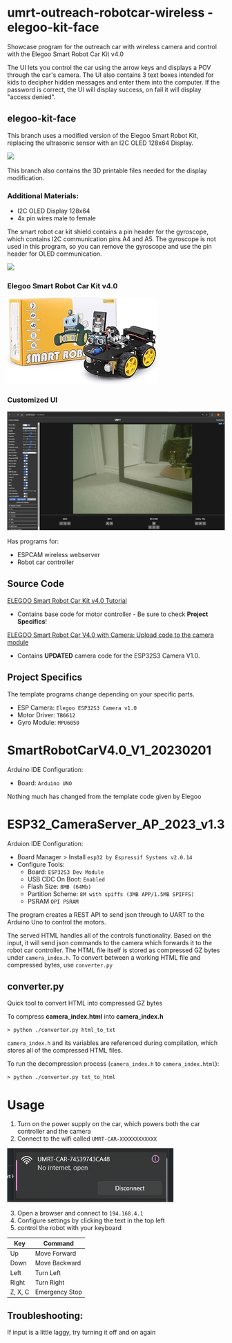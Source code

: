 # umrt-outreach-robotcar-wireless - elegoo-kit-face
Showcase program for the outreach car with wireless camera and control with the Elegoo Smart Robot Car Kit v4.0

The UI lets you control the car using the arrow keys and displays a POV through the car's camera.
The UI also contains 3 text boxes intended for kids to decipher hidden messages and enter them into the computer. If the password is correct, the UI will display success, on fail it will display "access denied".

## elegoo-kit-face
This branch uses a modified version of the Elegoo Smart Robot Kit, replacing the ultrasonic sensor with an I2C OLED 128x64 Display.

<!-- ![alt text](docs/face-car.png) -->
<img src="docs/face-car.png" height="400">

This branch also contains the 3D printable files needed for the display modification.

### Additional Materials:
* I2C OLED Display 128x64
* 4x pin wires male to female


The smart robot car kit shield contains a pin header for the gyroscope, which contains I2C communication pins A4 and A5. The gyroscope is not used in this program, so you can remove the gyroscope and use the pin header for OLED communication.

<!-- ![alt text](image-1.png) -->
<img src="docs/face-ui.png" height="400">



### Elegoo Smart Robot Car Kit v4.0

![alt text](docs/smartrobotv4.0.png)

### Customized UI

![alt text](docs/complete_ui.png)


Has programs for:
* ESPCAM wireless webserver
* Robot car controller


## Source Code
[ELEGOO Smart Robot Car Kit v4.0 Tutorial](https://www.elegoo.com/blogs/arduino-projects/elegoo-smart-robot-car-kit-v4-0-tutorial?srsltid=AfmBOoqMivfDJrTS4gy-7ch7kX_ipVF3AapzQ6OrKHgQfm_FXfPVEX2j)
* Contains base code for motor controller - Be sure to check **Project Specifics**!

[ELEGOO Smart Robot Car V4.0 with Camera: Upload code to the camera module](https://www.elegoo.com/blogs/learn/elegoo-smart-robot-car-v4-0-with-camera-upload-code-to-the-camera-module?srsltid=AfmBOorwSPXrGH27v5DquohfgNhWwHpXve6odx9NIjyzJDFCGTwSDMKD)
* Contains **UPDATED** camera code for the ESP32S3 Camera V1.0.

## Project Specifics
The template programs change depending on your specific parts. 
* ESP Camera: ```Elegoo ESP32S3 Camera v1.0```
* Motor Driver: ```TB6612```
* Gyro Module: ```MPU6050```



# SmartRobotCarV4.0_V1_20230201
Arduino IDE Configuration:
* Board: ```Arduino UNO```

Nothing much has changed from the template code given by Elegoo



<!-- ## ESP Camera Arduino IDE Setup -->
# ESP32_CameraServer_AP_2023_v1.3
Arduion IDE Configuration:
* Board Manager > Install ```esp32 by Espressif Systems v2.0.14```
* Configure Tools:
  * Board: ```ESP32S3 Dev Module```
  * USB CDC On Boot: ```Enabled```
  * Flash Size: ```8MB (64Mb)```
  * Partition Scheme: ```8M with spiffs (3MB APP/1.5MB SPIFFS)```
  * PSRAM ```OPI PSRAM```

The program creates a REST API to send json through to UART to the Arduino Uno to control the motors.

The served HTML handles all of the controls functionality. Based on the input, it will send json commands to the camera which forwards it to the robot car controller. The HTML file itself is stored as compressed GZ bytes under `camera_index.h`. To convert between a working HTML file and compressed bytes, use `converter.py`


## converter.py
Quick tool to convert HTML into compressed GZ bytes

To compress **camera_index.html** into **camera_index.h**
```
> python ./converter.py html_to_txt
```


`camera_index.h` and its variables are referenced during compilation, which stores all of the compressed HTML files.

To run the decompression process (`camera_index.h` to `camera_index.html`):
```
> python ./converter.py txt_to_html
```






# Usage
1. Turn on the power supply on the car, which powers both the car controller and the camera
2. Connect to the wifi called ```UMRT-CAR-XXXXXXXXXXXX```

![alt text](docs/wifi.png)

3. Open a browser and connect to ```194.168.4.1```
4. Configure settings by clicking the text in the top left
5. control the robot with your keyboard
  
| Key | Command |
|---|-----|
| Up | Move Forward |
| Down | Move Backward |
| Left | Turn Left |
| Right | Turn Right |
| Z, X, C | Emergency Stop |

## Troubleshooting:
If input is a little laggy, try turning it off and on again
